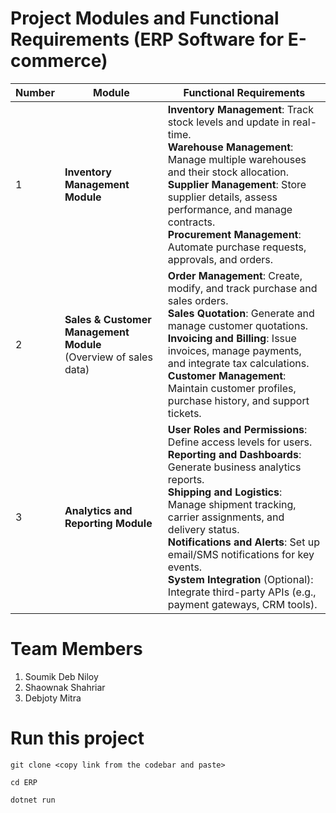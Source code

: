 
# Project Modules and Functional Requirements (ERP Software for E-commerce)

| **Number** | **Module**                        | **Functional Requirements**                                                                                                                                                                         |
|------------|------------------------------------|-----------------------------------------------------------------------------------------------------------------------------------------------------------------------------------------------------|
| 1          | **Inventory Management Module**   | **Inventory Management**: Track stock levels and update in real-time.<br>**Warehouse Management**: Manage multiple warehouses and their stock allocation.<br>**Supplier Management**: Store supplier details, assess performance, and manage contracts.<br>**Procurement Management**: Automate purchase requests, approvals, and orders. |
| 2          | **Sales & Customer Management Module** <br>(Overview of sales data) | **Order Management**: Create, modify, and track purchase and sales orders.<br>**Sales Quotation**: Generate and manage customer quotations.<br>**Invoicing and Billing**: Issue invoices, manage payments, and integrate tax calculations.<br>**Customer Management**: Maintain customer profiles, purchase history, and support tickets. |
| 3          | **Analytics and Reporting Module** | **User Roles and Permissions**: Define access levels for users.<br>**Reporting and Dashboards**: Generate business analytics reports.<br>**Shipping and Logistics**: Manage shipment tracking, carrier assignments, and delivery status.<br>**Notifications and Alerts**: Set up email/SMS notifications for key events.<br>**System Integration** (Optional): Integrate third-party APIs (e.g., payment gateways, CRM tools). |


# Team Members

1.  Soumik Deb Niloy 
2.  Shaownak Shahriar
3.  Debjoty Mitra

# Run this project

```
git clone <copy link from the codebar and paste>
```
```
cd ERP
```
```
dotnet run
```